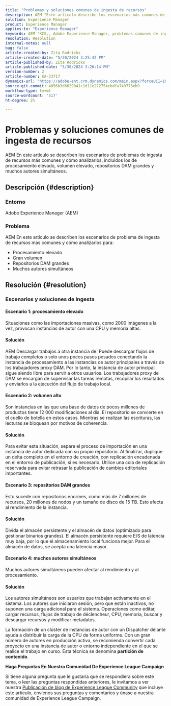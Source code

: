 ```yaml
---
title: "Problemas y soluciones comunes de ingesta de recursos"
description: AEM "Este artículo describe los escenarios más comunes de problemas de ingesta de recursos y la forma de analizarlos."
solution: Experience Manager
product: Experience Manager
applies-to: "Experience Manager"
keywords: AEM "KCS,, Adobe Experience Manager, problemas comunes de ingesta de recursos, soluciones, resolución de problemas, partición de contenido, procesamiento alto, gran volumen, repositorios DAM grandes, muchos autores simultáneos"
resolution: Resolution
internal-notes: null
bug: false
article-created-by: Zita Rodricks
article-created-date: "5/30/2024 3:25:42 PM"
article-published-by: Zita Rodricks
article-published-date: "5/30/2024 3:26:14 PM"
version-number: 2
article-number: KA-23717
dynamics-url: "https://adobe-ent.crm.dynamics.com/main.aspx?forceUCI=1&pagetype=entityrecord&etn=knowledgearticle&id=58b09edd-981e-ef11-840a-000d3a372703"
source-git-commit: 4856b3d6629841c1d11e272754cbdfa743773eb9
workflow-type: tm+mt
source-wordcount: '517'
ht-degree: 2%

---
```


# Problemas y soluciones comunes de ingesta de recursos


AEM En este artículo se describen los escenarios de problemas de ingesta de recursos más comunes y cómo analizarlos, incluidos los de procesamiento elevado, volumen elevado, repositorios DAM grandes y muchos autores simultáneos.

## Descripción {#description}


### Entorno

Adobe Experience Manager (AEM)

### Problema

AEM En este artículo se describen los escenarios de problema de ingesta de recursos más comunes y cómo analizarlos para:

- Procesamiento elevado
- Gran volumen
- Repositorios DAM grandes
- Muchos autores simultáneos



## Resolución {#resolution}


### Escenarios y soluciones de ingesta

#### Escenario 1: procesamiento elevado

Situaciones como las importaciones masivas, como 2000 imágenes a la vez, provocan instancias de autor con una CPU y memoria altas.

#### Solución

AEM Descargar trabajos a otra instancia de. Puede descargar flujos de trabajo completos o solo unos pocos pasos pesados conectando la instancia de procesamiento a las instancias de autor principales a través de los trabajadores proxy DAM. Por lo tanto, la instancia de autor principal sigue siendo libre para servir a otros usuarios. Los trabajadores proxy de DAM se encargan de supervisar las tareas remotas, recopilar los resultados y enviarlos a la ejecución del flujo de trabajo local.

#### Escenario 2: volumen alto&#x200B;

Son instancias en las que una base de datos de pocos millones de productos tiene 12 000 modificaciones al día. El repositorio se convierte en el cuello de botella en estos casos. Mientras se realizan las escrituras, las lecturas se bloquean por motivos de coherencia.

#### Solución

Para evitar esta situación, separe el proceso de importación en una instancia de autor dedicada con su propio repositorio. Al finalizar, duplique un delta completo en el entorno de creación, con replicación encadenada en el entorno de publicación, si es necesario. Utilice una cola de replicación reservada para evitar retrasar la publicación de cambios editoriales importantes.

#### Escenario 3: repositorios DAM grandes

Esto sucede con repositorios enormes, como más de 7 millones de recursos, 20 millones de nodos y un tamaño de disco de 15 TB. Esto afecta al rendimiento de la instancia.

#### Solución

Divida el almacén persistente y el almacén de datos (optimizado para gestionar binarios grandes). El almacén persistente requiere E/S de latencia muy baja, por lo que el almacenamiento local funciona mejor. Para el almacén de datos, se acepta una latencia mayor.

#### Escenario 4: muchos autores simultáneos

Muchos autores simultáneos pueden afectar al rendimiento y al procesamiento.

#### Solución

Los autores simultáneos son usuarios que trabajan activamente en el sistema. Los autores que iniciaron sesión, pero que están inactivos, no suponen una carga adicional para el sistema. Operaciones como editar, cargar recursos, flujos de trabajo de déclencheur, CPU, memoria, buscar y descargar recursos y modificar metadatos.

La formación de un clúster de instancias de autor con un Dispatcher delante ayuda a distribuir la carga de la CPU de forma uniforme. Con un gran número de autores en producción activa, se recomienda convertir cada proyecto en una instancia de autor o entorno independiente en el que se realice el trabajo en curso. Esta técnica se denomina <b>partición de contenido</b>.





<b>Haga Preguntas En Nuestra Comunidad De Experience League Campaign</b>

Si tiene alguna pregunta que le gustaría que se respondiera sobre este tema, o leer las preguntas respondidas anteriores, le invitamos a ver nuestra [Publicación de blog de Experience League Community](https://experienceleaguecommunities.adobe.com/t5/adobe-experience-manager-blogs/introducing-top-kcs-articles-curated-for-your-aem/ba-p/672734#M1180) que incluye este artículo, envíenos sus preguntas y comentarios y únase a nuestra comunidad de Experience League Campaign.


